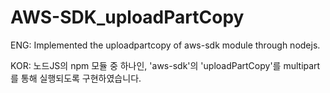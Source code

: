# AWS-SDK_uploadPartCopy

ENG: Implemented the uploadpartcopy of aws-sdk module through nodejs.

KOR: 노드JS의 npm 모듈 중 하나인, 'aws-sdk'의 'uploadPartCopy'를 multipart를 통해 실행되도록 구현하였습니다.